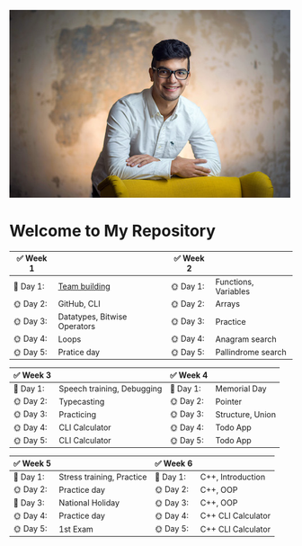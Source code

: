 ![alt text](oscar.jpg)
# Welcome to My Repository



| :white_check_mark: **Week 1** | |:white_check_mark: **Week 2**||
| ---- |---- |----- |----- |
| :wrench: Day 1: |[Team building](http://www.googl.com)| :sun_with_face: Day 1: |Functions, Variables|
| :sun_with_face: Day 2: |GitHub, CLI|:sun_with_face: Day 2: |Arrays|
| :sun_with_face: Day 3: |Datatypes, Bitwise Operators|:sun_with_face: Day 3: |Practice|
| :sun_with_face: Day 4: |Loops|:sun_with_face: Day 4: |Anagram search|
| :sun_with_face: Day 5: |Pratice day|:sun_with_face: Day 5: |Pallindrome search|

| :white_check_mark: **Week 3** | |:white_check_mark: **Week 4**||
| ---- |---- |----- |----- |
| :wrench: Day 1: |Speech training, Debugging  | :palm_tree: Day 1: |Memorial Day|
| :sun_with_face: Day 2: |Typecasting|:sun_with_face: Day 2: |Pointer|
| :sun_with_face: Day 3: |Practicing|:sun_with_face: Day 3: |Structure, Union|
| :sun_with_face: Day 4: |CLI Calculator|:sun_with_face: Day 4: |Todo App|
| :sun_with_face: Day 5: |CLI Calculator|:sun_with_face: Day 5: |Todo App|

| :white_check_mark: **Week 5** | |:white_check_mark: **Week 6**||
| ---- |---- |----- |----- |
| :wrench: Day 1: |Stress training, Practice   | :palm_tree: Day 1: |C++, Introduction|
| :sun_with_face: Day 2: |Practice day|:sun_with_face: Day 2: |C++, OOP|
| :palm_tree: Day 3: |National Holiday|:sun_with_face: Day 3: |C++, OOP|
| :sun_with_face: Day 4: |Practice day|:sun_with_face: Day 4: |C++ CLI Calculator|
| :sun_with_face: Day 5: |1st Exam|:sun_with_face: Day 5: |C++ CLI Calculator|
